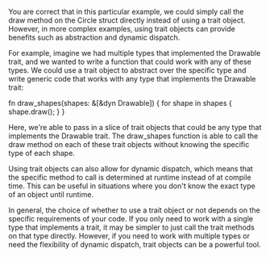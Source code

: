 You are correct that in this particular example, we could simply call the draw method on the Circle struct directly instead of using a trait object. However, in more complex examples, using trait objects can provide benefits such as abstraction and dynamic dispatch.

For example, imagine we had multiple types that implemented the Drawable trait, and we wanted to write a function that could work with any of these types. We could use a trait object to abstract over the specific type and write generic code that works with any type that implements the Drawable trait:


fn draw_shapes(shapes: &[&dyn Drawable]) {
    for shape in shapes {
        shape.draw();
    }
}

Here, we're able to pass in a slice of trait objects that could be any type that implements the Drawable trait. The draw_shapes function is able to call the draw method on each of these trait objects without knowing the specific type of each shape.

Using trait objects can also allow for dynamic dispatch, which means that the specific method to call is determined at runtime instead of at compile time. This can be useful in situations where you don't know the exact type of an object until runtime.

In general, the choice of whether to use a trait object or not depends on the specific requirements of your code. If you only need to work with a single type that implements a trait, it may be simpler to just call the trait methods on that type directly. However, if you need to work with multiple types or need the flexibility of dynamic dispatch, trait objects can be a powerful tool.



